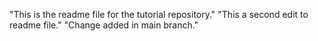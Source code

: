"This is the readme file for the tutorial repository."
"This a second edit to readme file."
"Change added in main branch."
